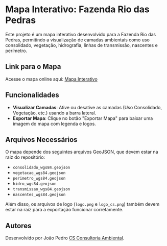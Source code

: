 # Mapa Interativo: Fazenda Rio das Pedras

Este projeto é um mapa interativo desenvolvido para a Fazenda Rio das Pedras, permitindo a visualização de camadas ambientais como uso consolidado, vegetação, hidrografia, linhas de transmissão, nascentes e perímetro.

## Link para o Mapa
Acesse o mapa online aqui: [Mapa Interativo](https://csambiental.github.io/Riodaspedras/)

## Funcionalidades
- **Visualizar Camadas**: Ative ou desative as camadas (Uso Consolidado, Vegetação, etc.) usando a barra lateral.
- **Exportar Mapa**: Clique no botão "Exportar Mapa" para baixar uma imagem do mapa com legenda e logos.

## Arquivos Necessários
O mapa depende dos seguintes arquivos GeoJSON, que devem estar na raiz do repositório:
- `consolidado_wgs84.geojson`
- `vegetacao_wgs84.geojson`
- `perimetro_wgs84.geojson`
- `hidro_wgs84.geojson`
- `transmissao_wgs84.geojson`
- `nascentes_wgs84.geojson`

Além disso, os arquivos de logo (`logo.png` e `logo_cs.png`) também devem estar na raiz para a exportação funcionar corretamente.

## Autores
Desenvolvido por João Pedro [CS Consultoria Ambiental](https://csconsultoriaambiental.com.br/).
